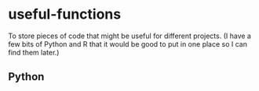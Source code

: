 # useful-functions
To store pieces of code that might be useful for different projects.
(I have a few bits of Python and R that it would be good to put in one place so I can find them later.)
## Python

